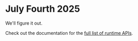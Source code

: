 # July Fourth 2025

We'll figure it out.





Check out the documentation for the [full list of runtime APIs](https://vitepress.dev/reference/runtime-api#usedata).
